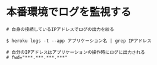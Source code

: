 # 本番環境でログを監視する

```
# 自身の接続しているIPアドレスでログの出力を絞る

$ heroku logs -t --app アプリケーション名 | grep IPアドレス

# 自分のIPアドレスはアプリケーションの操作時にログに出力される
# fwd="***.***.***.***"
```
